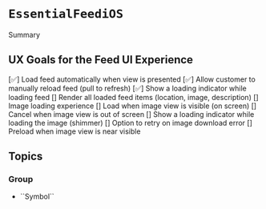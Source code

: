 # ``EssentialFeediOS``

<!--@START_MENU_TOKEN@-->Summary<!--@END_MENU_TOKEN@-->

## UX Goals for the Feed UI Experience

[✅] Load feed automatically when view is presented
[✅] Allow customer to manually reload feed (pull to refresh)
[✅] Show a loading indicator while loading feed
[] Render all loaded feed items (location, image, description)
[] Image loading experience
    [] Load when image view is visible (on screen)
    [] Cancel when image view is out of screen
    [] Show a loading indicator while loading the image (shimmer)
    [] Option to retry on image download error
    [] Preload when image view is near visible

## Topics

### <!--@START_MENU_TOKEN@-->Group<!--@END_MENU_TOKEN@-->

- <!--@START_MENU_TOKEN@-->``Symbol``<!--@END_MENU_TOKEN@-->
